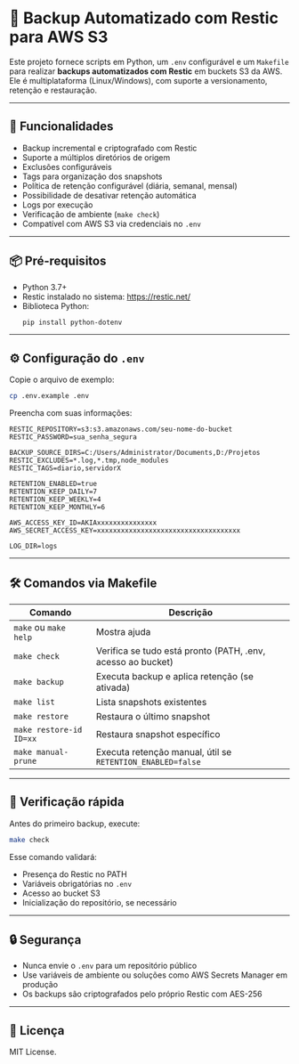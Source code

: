 # 🔐 Backup Automatizado com Restic para AWS S3

Este projeto fornece scripts em Python, um `.env` configurável e um `Makefile` para realizar **backups automatizados com Restic** em buckets S3 da AWS. Ele é multiplataforma (Linux/Windows), com suporte a versionamento, retenção e restauração.

---

## 🚀 Funcionalidades

- Backup incremental e criptografado com Restic
- Suporte a múltiplos diretórios de origem
- Exclusões configuráveis
- Tags para organização dos snapshots
- Política de retenção configurável (diária, semanal, mensal)
- Possibilidade de desativar retenção automática
- Logs por execução
- Verificação de ambiente (`make check`)
- Compatível com AWS S3 via credenciais no `.env`

---

## 📦 Pré-requisitos

- Python 3.7+
- Restic instalado no sistema: https://restic.net/
- Biblioteca Python:
  ```bash
  pip install python-dotenv
  ```

---

## ⚙️ Configuração do `.env`

Copie o arquivo de exemplo:

```bash
cp .env.example .env
```

Preencha com suas informações:

```dotenv
RESTIC_REPOSITORY=s3:s3.amazonaws.com/seu-nome-do-bucket
RESTIC_PASSWORD=sua_senha_segura

BACKUP_SOURCE_DIRS=C:/Users/Administrator/Documents,D:/Projetos
RESTIC_EXCLUDES=*.log,*.tmp,node_modules
RESTIC_TAGS=diario,servidorX

RETENTION_ENABLED=true
RETENTION_KEEP_DAILY=7
RETENTION_KEEP_WEEKLY=4
RETENTION_KEEP_MONTHLY=6

AWS_ACCESS_KEY_ID=AKIAxxxxxxxxxxxxxxx
AWS_SECRET_ACCESS_KEY=xxxxxxxxxxxxxxxxxxxxxxxxxxxxxxxxxxxx

LOG_DIR=logs
```

---

## 🛠️ Comandos via Makefile

| Comando                 | Descrição                                                   |
| ----------------------- | ----------------------------------------------------------- |
| `make` ou `make help`   | Mostra ajuda                                                |
| `make check`            | Verifica se tudo está pronto (PATH, .env, acesso ao bucket) |
| `make backup`           | Executa backup e aplica retenção (se ativada)               |
| `make list`             | Lista snapshots existentes                                  |
| `make restore`          | Restaura o último snapshot                                  |
| `make restore-id ID=xx` | Restaura snapshot específico                                |
| `make manual-prune`     | Executa retenção manual, útil se `RETENTION_ENABLED=false`  |

---

## 🧪 Verificação rápida

Antes do primeiro backup, execute:

```bash
make check
```

Esse comando validará:

- Presença do Restic no PATH
- Variáveis obrigatórias no `.env`
- Acesso ao bucket S3
- Inicialização do repositório, se necessário

---

## 🔒 Segurança

- Nunca envie o `.env` para um repositório público
- Use variáveis de ambiente ou soluções como AWS Secrets Manager em produção
- Os backups são criptografados pelo próprio Restic com AES-256

---

## 📄 Licença

MIT License.
